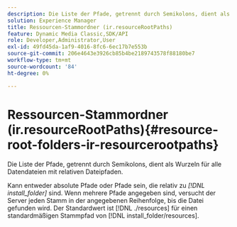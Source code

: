```yaml
---
description: Die Liste der Pfade, getrennt durch Semikolons, dient als Wurzeln für alle Datendateien mit relativen Dateipfaden.
solution: Experience Manager
title: Ressourcen-Stammordner (ir.resourceRootPaths)
feature: Dynamic Media Classic,SDK/API
role: Developer,Administrator,User
exl-id: 49fd45da-1af9-4016-8fc6-6ec17b7e553b
source-git-commit: 206e4643e3926cb85b4be2189743578f88180be7
workflow-type: tm+mt
source-wordcount: '84'
ht-degree: 0%

---
```


# Ressourcen-Stammordner (ir.resourceRootPaths){#resource-root-folders-ir-resourcerootpaths}

Die Liste der Pfade, getrennt durch Semikolons, dient als Wurzeln für alle Datendateien mit relativen Dateipfaden.

Kann entweder absolute Pfade oder Pfade sein, die relativ zu *[!DNL install_folder]* sind. Wenn mehrere Pfade angegeben sind, versucht der Server jeden Stamm in der angegebenen Reihenfolge, bis die Datei gefunden wird. Der Standardwert ist [!DNL ./resources] für einen standardmäßigen Stammpfad von [!DNL install_folder/resources].
